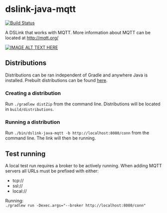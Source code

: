 # dslink-java-mqtt

[![Build Status](https://drone.io/github.com/IOT-DSA/dslink-java-mqtt/status.png)](https://drone.io/github.com/IOT-DSA/dslink-java-mqtt/latest)

A DSLink that works with MQTT. More information about MQTT can be
located at <http://mqtt.org/>

[![IMAGE ALT TEXT HERE](http://img.youtube.com/vi/kmZljxH9r3I/0.jpg)](http://www.youtube.com/watch?v=kmZljxH9r3I)

## Distributions

Distributions can be ran independent of Gradle and anywhere Java is installed.
Prebuilt distributions can be found [here](https://drone.io/github.com/IOT-DSA/dslink-java-mqtt/files).

### Creating a distribution

Run `./gradlew distZip` from the command line. Distributions will be located
in `build/distributions`.

### Running a distribution

Run `./bin/dslink-java-mqtt -b http://localhost:8080/conn` from the command
line. The link will then be running.

## Test running

A local test run requires a broker to be actively running. When adding MQTT
servers all URLs must be prefixed with either:

* tcp://
* ssl://
* local://

Running: <br />
`./gradlew run -Dexec.args="--broker http://localhost:8080/conn"`

